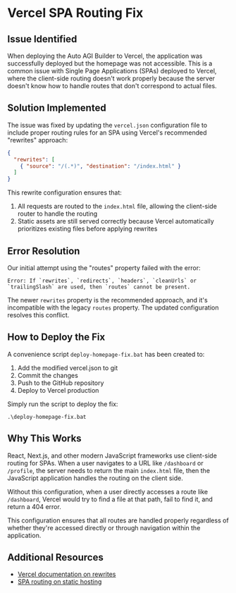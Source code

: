 # Vercel SPA Routing Fix

## Issue Identified

When deploying the Auto AGI Builder to Vercel, the application was successfully deployed but the homepage was not accessible. This is a common issue with Single Page Applications (SPAs) deployed to Vercel, where the client-side routing doesn't work properly because the server doesn't know how to handle routes that don't correspond to actual files.

## Solution Implemented

The issue was fixed by updating the `vercel.json` configuration file to include proper routing rules for an SPA using Vercel's recommended "rewrites" approach:

```json
{
  "rewrites": [
    { "source": "/(.*)", "destination": "/index.html" }
  ]
}
```

This rewrite configuration ensures that:

1. All requests are routed to the `index.html` file, allowing the client-side router to handle the routing
2. Static assets are still served correctly because Vercel automatically prioritizes existing files before applying rewrites

## Error Resolution

Our initial attempt using the "routes" property failed with the error:

```
Error: If `rewrites`, `redirects`, `headers`, `cleanUrls` or `trailingSlash` are used, then `routes` cannot be present.
```

The newer `rewrites` property is the recommended approach, and it's incompatible with the legacy `routes` property. The updated configuration resolves this conflict.

## How to Deploy the Fix

A convenience script `deploy-homepage-fix.bat` has been created to:

1. Add the modified vercel.json to git
2. Commit the changes
3. Push to the GitHub repository
4. Deploy to Vercel production

Simply run the script to deploy the fix:

```
.\deploy-homepage-fix.bat
```

## Why This Works

React, Next.js, and other modern JavaScript frameworks use client-side routing for SPAs. When a user navigates to a URL like `/dashboard` or `/profile`, the server needs to return the main `index.html` file, then the JavaScript application handles the routing on the client side.

Without this configuration, when a user directly accesses a route like `/dashboard`, Vercel would try to find a file at that path, fail to find it, and return a 404 error.

This configuration ensures that all routes are handled properly regardless of whether they're accessed directly or through navigation within the application.

## Additional Resources

- [Vercel documentation on rewrites](https://vercel.com/docs/concepts/projects/project-configuration#rewrites)
- [SPA routing on static hosting](https://create-react-app.dev/docs/deployment/#serving-apps-with-client-side-routing)
